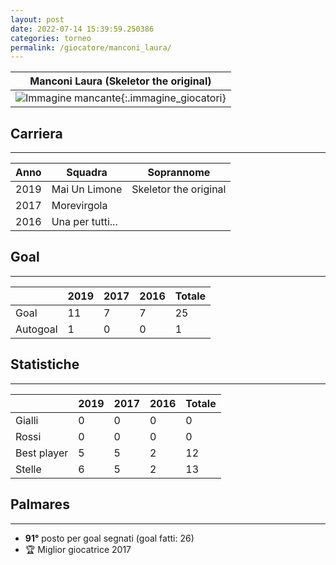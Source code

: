 ```yaml
---
layout: post
date: 2022-07-14 15:39:59.250386
categories: torneo
permalink: /giocatore/manconi_laura/
---
```

<link rel='stylesheets' href='./../assets/giocatori.css'>

| Manconi Laura (Skeletor the original) |
|:-----:|
| ![Immagine mancante]('./../../assets/giocatori/manconi_laura.png){:.immagine_giocatori} |


## Carriera
----

|Anno|Squadra|Soprannome|
|:---:|---|---|
|2019|Mai Un Limone|Skeletor the original|
|2017|Morevirgola||
|2016|Una per tutti...||


## Goal
----

| |2019|2017|2016| Totale |
|---|---|---|---|---|
|Goal|11|7|7|25|
|Autogoal|1|0|0|1|


## Statistiche
----

| |2019|2017|2016| Totale |
|---|---|---|---|---|
|Gialli|0|0|0|0|
|Rossi|0|0|0|0|
|Best player|5|5|2|12|
|Stelle|6|5|2|13|


## Palmares
----

- **91°** posto per goal segnati (goal fatti: 26)
- 🏆 Miglior giocatrice 2017